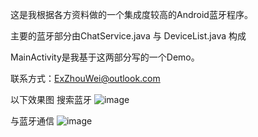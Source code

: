 

这是我根据各方资料做的一个集成度较高的Android蓝牙程序。

主要的蓝牙部分由ChatService.java 与 DeviceList.java 构成

MainActivity是我基于这两部分写的一个Demo。

联系方式：ExZhouWei@outlook.com

以下效果图
搜索蓝牙
![image](https://github.com/Zweo/Bluetooth/blob/master/s1.png)

与蓝牙通信
![image](https://github.com/Zweo/Bluetooth/blob/master/s2.png)

